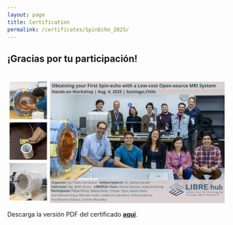 ```yaml
---
layout: page
title: Certification
permalink: /certificates/SpinEcho_2025/
---
```


## ¡Gracias por tu participación!

<br>

<img src="/images/workshops/SpinEcho_2025_certificate.png" data-action="zoom">

<br>

Descarga la versión PDF del certificado [**aquí**](/SpinEcho_workshop/2025_certificate.pdf).